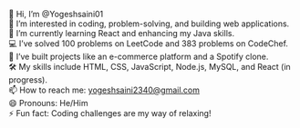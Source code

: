 👋 Hi, I’m @Yogeshsaini01 <br>
👀 I’m interested in coding, problem-solving, and building web applications.<br>
🌱 I’m currently learning React and enhancing my Java skills.<br>
💻 I’ve solved 100 problems on LeetCode and 383 problems on CodeChef.<br>
💼 I’ve built projects like an e-commerce platform and a Spotify clone.<br>
🛠 My skills include HTML, CSS, JavaScript, Node.js, MySQL, and React (in progress).<br>
📫 How to reach me: yogeshsaini2340@gmail.com<br>
😄 Pronouns: He/Him<br>
⚡ Fun fact: Coding challenges are my way of relaxing!

<!---
Yogeshsaini01/Yogeshsaini01 is a ✨ special ✨ repository because its `README.md` (this file) appears on your GitHub profile.
You can click the Preview link to take a look at your changes.
--->
